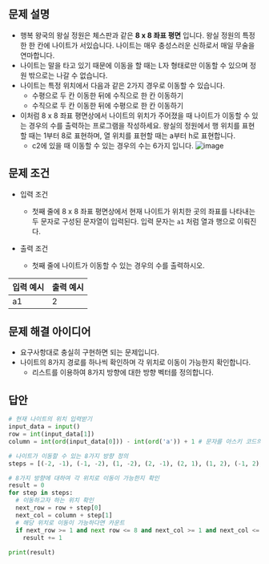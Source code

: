 ## 문제 설명  
* 행복 왕국의 왕실 정원은 체스판과 같은 **8 x 8 좌표 평면** 입니다. 왕실 정원의 특정한 한 칸에 나이트가 서있습니다. 나이트는 매우 충성스러운 신하로서 매일 무술을 연마합니다.
* 나이트는 말을 타고 있기 때문에 이동을 할 때는 L자 형태로만 이동할 수 있으며 정원 밖으로는 나갈 수 없습니다.
* 나이트는 특정 위치에서 다음과 같은 2가지 경우로 이동할 수 있습니다.
  * 수평으로 두 칸 이동한 뒤에 수직으로 한 칸 이동하기
  * 수직으로 두 칸 이동한 뒤에 수평으로 한 칸 이동하기
* 이처럼 8 x 8 좌표 평면상에서 나이트의 위치가 주어졌을 때 나이트가 이동할 수 있는 경우의 수를 출력하는 프로그램을 작성하세요. 왕실의 정원에서 행 위치를 표현할 때는 1부터 8로 표현하며, 열 위치를 표현할 때는 a부터 h로 표현합니다.
  * c2에 있을 때 이동할 수 있는 경우의 수는 6가지 입니다.
![image](https://user-images.githubusercontent.com/78528903/178987077-d62125bc-3294-461f-8ba3-b49c8db22e2f.png)


## 문제 조건
* 입력 조건
  * 첫째 줄에 8 x 8 좌표 평면상에서 현재 나이트가 위치한 곳의 좌표를 나타내는 두 문자로 구성된 문자열이 입력된다. 입력 문자는 `a1` 처럼 열과 행으로 이뤄진다.

* 출력 조건
  *  첫째 줄에 나이트가 이동할 수 있는 경우의 수를 출력하시오.

|입력 예시 |출력 예시|
|-----|----|
|a1|2|


## 문제 해결 아이디어
* 요구사항대로 충실히 구현하면 되는 문제입니다.
* 나이트의 8가지 경로를 하나씩 확인하며 각 위치로 이동이 가능한지 확인합니다.
  *  리스트를 이용하여 8가지 방향에 대한 방향 벡터를 정의합니다.


## 답안
```python
# 현재 나이트의 위치 입력받기
input_data = input()
row = int(input_data[1])
column = int(ord(input_data[0])) - int(ord('a')) + 1 # 문자를 아스키 코드의 형태의 값으로 바꾸기

# 나이트가 이동할 수 있는 8가지 방향 정의
steps = [(-2, -1), (-1, -2), (1, -2), (2, -1), (2, 1), (1, 2), (-1, 2), (-2, 1)]

# 8가지 방향에 대하여 각 위치로 이동이 가능한지 확인
result = 0
for step in steps:
  # 이동하고자 하는 위치 확인
  next_row = row + step[0]
  next_col = column + step[1]
  # 해당 위치로 이동이 가능하다면 카운트
  if next_row >= 1 and next row <= 8 and next_col >= 1 and next_col <= 8:
    result += 1
    
print(result)
```
